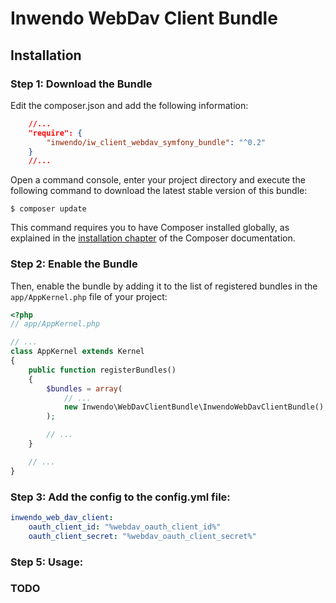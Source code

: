 Inwendo WebDav Client Bundle
========================

Installation
------------

### Step 1: Download the Bundle

Edit the composer.json and add the following information:

````json
    //...
    "require": {
        "inwendo/iw_client_webdav_symfony_bundle": "^0.2"
    }
    //...
````

Open a command console, enter your project directory and execute the
following command to download the latest stable version of this bundle:

```console
$ composer update
```

This command requires you to have Composer installed globally, as explained
in the [installation chapter](https://getcomposer.org/doc/00-intro.md)
of the Composer documentation.

### Step 2: Enable the Bundle

Then, enable the bundle by adding it to the list of registered bundles
in the `app/AppKernel.php` file of your project:

```php
<?php
// app/AppKernel.php

// ...
class AppKernel extends Kernel
{
    public function registerBundles()
    {
        $bundles = array(
            // ...
            new Inwendo\WebDavClientBundle\InwendoWebDavClientBundle(),
        );

        // ...
    }

    // ...
}
```

### Step 3: Add the config to the config.yml file:

```yaml
inwendo_web_dav_client:
    oauth_client_id: "%webdav_oauth_client_id%"
    oauth_client_secret: "%webdav_oauth_client_secret%"
```

### Step 5: Usage:

### TODO
